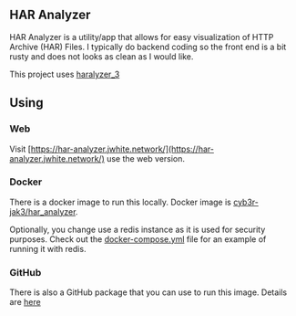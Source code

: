 HAR Analyzer
---

HAR Analyzer is a utility/app that allows for easy visualization of HTTP Archive (HAR) Files.
I typically do backend coding so the front end is a bit rusty and does not looks as clean as I would like.

This project uses [haralyzer_3](https://github.com/Cyb3r-Jak3/haralyzer_3)

## Using

### Web

Visit [https://har-analyzer.jwhite.network/](https://har-analyzer.jwhite.network/) use the web version.


### Docker

There is a docker image to run this locally. Docker image is [cyb3r-jak3/har_analyzer](https://hub.docker.com/repository/docker/cyb3rjak3/har_analyzer). 

Optionally, you change use a redis instance as it is used for security purposes. Check out the [docker-compose.yml](docker-compose.yml) file for an example of running it with redis.

### GitHub

There is also a GitHub package that you can use to run this image. Details are [here](https://github.com/Cyb3r-Jak3/HAR_Analyzer/packages/482371)